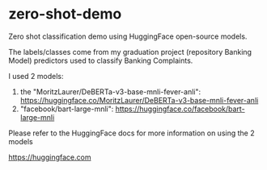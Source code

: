 # zero-shot-demo
Zero shot classification demo using HuggingFace open-source models.

The labels/classes come from my graduation project (repository Banking Model) predictors used to classify Banking Complaints.

I used 2 models: 
1. the "MoritzLaurer/DeBERTa-v3-base-mnli-fever-anli": https://huggingface.co/MoritzLaurer/DeBERTa-v3-base-mnli-fever-anli
2. "facebook/bart-large-mnli": https://huggingface.co/facebook/bart-large-mnli


Please refer to the HuggingFace docs for more information on using the 2 models

https://huggingface.com


